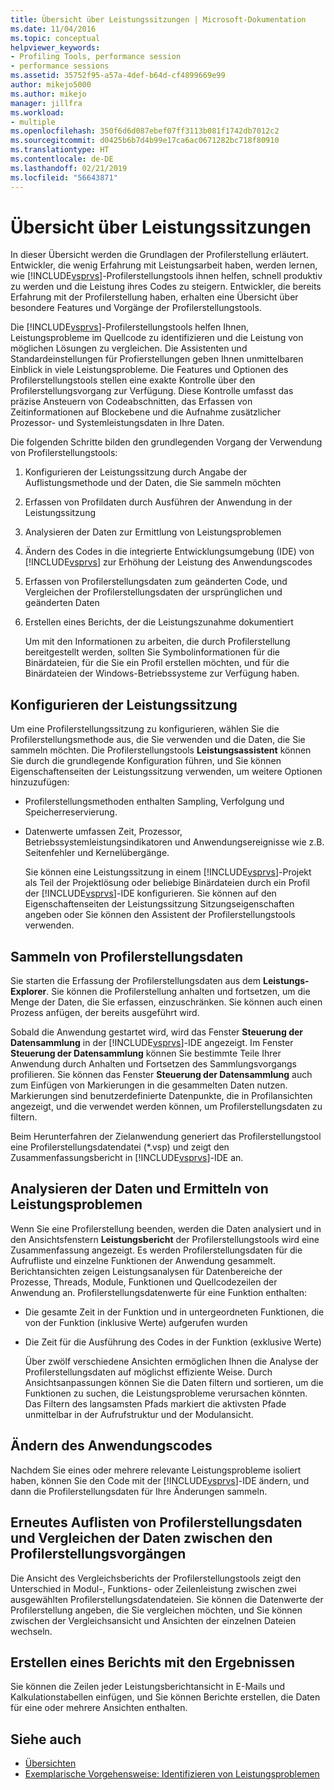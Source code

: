 ```yaml
---
title: Übersicht über Leistungssitzungen | Microsoft-Dokumentation
ms.date: 11/04/2016
ms.topic: conceptual
helpviewer_keywords:
- Profiling Tools, performance session
- performance sessions
ms.assetid: 35752f95-a57a-4def-b64d-cf4899669e99
author: mikejo5000
ms.author: mikejo
manager: jillfra
ms.workload:
- multiple
ms.openlocfilehash: 350f6d6d087ebef07ff3113b081f1742db7012c2
ms.sourcegitcommit: d0425b6b7d4b99e17ca6ac0671282bc718f80910
ms.translationtype: HT
ms.contentlocale: de-DE
ms.lasthandoff: 02/21/2019
ms.locfileid: "56643871"
---
```

# <a name="performance-session-overview"></a>Übersicht über Leistungssitzungen
In dieser Übersicht werden die Grundlagen der Profilerstellung erläutert. Entwickler, die wenig Erfahrung mit Leistungsarbeit haben, werden lernen, wie [!INCLUDE[vsprvs](../code-quality/includes/vsprvs_md.md)]-Profilerstellungstools ihnen helfen, schnell produktiv zu werden und die Leistung ihres Codes zu steigern. Entwickler, die bereits Erfahrung mit der Profilerstellung haben, erhalten eine Übersicht über besondere Features und Vorgänge der Profilerstellungstools.

 Die [!INCLUDE[vsprvs](../code-quality/includes/vsprvs_md.md)]-Profilerstellungstools helfen Ihnen, Leistungsprobleme im Quellcode zu identifizieren und die Leistung von möglichen Lösungen zu vergleichen. Die Assistenten und Standardeinstellungen für Profierstellungen geben Ihnen unmittelbaren Einblick in viele Leistungsprobleme. Die Features und Optionen des Profilerstellungstools stellen eine exakte Kontrolle über den Profilerstellungsvorgang zur Verfügung. Diese Kontrolle umfasst das präzise Ansteuern von Codeabschnitten, das Erfassen von Zeitinformationen auf Blockebene und die Aufnahme zusätzlicher Prozessor- und Systemleistungsdaten in Ihre Daten.

 Die folgenden Schritte bilden den grundlegenden Vorgang der Verwendung von Profilerstellungstools:

1. Konfigurieren der Leistungssitzung durch Angabe der Auflistungsmethode und der Daten, die Sie sammeln möchten

2. Erfassen von Profildaten durch Ausführen der Anwendung in der Leistungssitzung

3. Analysieren der Daten zur Ermittlung von Leistungsproblemen

4. Ändern des Codes in die integrierte Entwicklungsumgebung (IDE) von [!INCLUDE[vsprvs](../code-quality/includes/vsprvs_md.md)] zur Erhöhung der Leistung des Anwendungscodes

5. Erfassen von Profilerstellungsdaten zum geänderten Code, und Vergleichen der Profilerstellungsdaten der ursprünglichen und geänderten Daten

6. Erstellen eines Berichts, der die Leistungszunahme dokumentiert

   Um mit den Informationen zu arbeiten, die durch Profilerstellung bereitgestellt werden, sollten Sie Symbolinformationen für die Binärdateien, für die Sie ein Profil erstellen möchten, und für die Binärdateien der Windows-Betriebssysteme zur Verfügung haben.

## <a name="configure-the-performance-session"></a>Konfigurieren der Leistungssitzung
 Um eine Profilerstellungssitzung zu konfigurieren, wählen Sie die Profilerstellungsmethode aus, die Sie verwenden und die Daten, die Sie sammeln möchten. Die Profilerstellungstools **Leistungsassistent** können Sie durch die grundlegende Konfiguration führen, und Sie können Eigenschaftenseiten der Leistungssitzung verwenden, um weitere Optionen hinzuzufügen:

- Profilerstellungsmethoden enthalten Sampling, Verfolgung und Speicherreservierung.

- Datenwerte umfassen Zeit, Prozessor, Betriebssystemleistungsindikatoren und Anwendungsereignisse wie z.B. Seitenfehler und Kernelübergänge.

  Sie können eine Leistungssitzung in einem [!INCLUDE[vsprvs](../code-quality/includes/vsprvs_md.md)]-Projekt als Teil der Projektlösung oder beliebige Binärdateien durch ein Profil der [!INCLUDE[vsprvs](../code-quality/includes/vsprvs_md.md)]-IDE konfigurieren. Sie können auf den Eigenschaftenseiten der Leistungssitzung Sitzungseigenschaften angeben oder Sie können den Assistent der Profilerstellungstools verwenden.

## <a name="collect-profiling-data"></a>Sammeln von Profilerstellungsdaten
 Sie starten die Erfassung der Profilerstellungsdaten aus dem **Leistungs-Explorer**. Sie können die Profilerstellung anhalten und fortsetzen, um die Menge der Daten, die Sie erfassen, einzuschränken. Sie können auch einen Prozess anfügen, der bereits ausgeführt wird.

 Sobald die Anwendung gestartet wird, wird das Fenster **Steuerung der Datensammlung** in der [!INCLUDE[vsprvs](../code-quality/includes/vsprvs_md.md)]-IDE angezeigt. Im Fenster **Steuerung der Datensammlung** können Sie bestimmte Teile Ihrer Anwendung durch Anhalten und Fortsetzen des Sammlungsvorgangs profilieren. Sie können das Fenster **Steuerung der Datensammlung** auch zum Einfügen von Markierungen in die gesammelten Daten nutzen. Markierungen sind benutzerdefinierte Datenpunkte, die in Profilansichten angezeigt, und die verwendet werden können, um Profilerstellungsdaten zu filtern.

 Beim Herunterfahren der Zielanwendung generiert das Profilerstellungstool eine Profilerstellungsdatendatei (*.vsp) und zeigt den Zusammenfassungsbericht in [!INCLUDE[vsprvs](../code-quality/includes/vsprvs_md.md)]-IDE an.

## <a name="analyze-the-data-and-identify-performance-issues"></a>Analysieren der Daten und Ermitteln von Leistungsproblemen
 Wenn Sie eine Profilerstellung beenden, werden die Daten analysiert und in den Ansichtsfenstern **Leistungsbericht** der Profilerstellungstools wird eine Zusammenfassung angezeigt. Es werden Profilerstellungsdaten für die Aufrufliste und einzelne Funktionen der Anwendung gesammelt. Berichtansichten zeigen Leistungsanalysen für Datenbereiche der Prozesse, Threads, Module, Funktionen und Quellcodezeilen der Anwendung an. Profilerstellungsdatenwerte für eine Funktion enthalten:

- Die gesamte Zeit in der Funktion und in untergeordneten Funktionen, die von der Funktion (inklusive Werte) aufgerufen wurden

- Die Zeit für die Ausführung des Codes in der Funktion (exklusive Werte)

  Über zwölf verschiedene Ansichten ermöglichen Ihnen die Analyse der Profilerstellungsdaten auf möglichst effiziente Weise. Durch Ansichtsanpassungen können Sie die Daten filtern und sortieren, um die Funktionen zu suchen, die Leistungsprobleme verursachen könnten. Das Filtern des langsamsten Pfads markiert die aktivsten Pfade unmittelbar in der Aufrufstruktur und der Modulansicht.

## <a name="modify-the-application-code"></a>Ändern des Anwendungscodes
 Nachdem Sie eines oder mehrere relevante Leistungsprobleme isoliert haben, können Sie den Code mit der [!INCLUDE[vsprvs](../code-quality/includes/vsprvs_md.md)]-IDE ändern, und dann die Profilerstellungsdaten für Ihre Änderungen sammeln.

## <a name="collect-profiling-data-again-and-compare-the-data-between-the-profiling-runs"></a>Erneutes Auflisten von Profilerstellungsdaten und Vergleichen der Daten zwischen den Profilerstellungsvorgängen
 Die Ansicht des Vergleichsberichts der Profilerstellungstools zeigt den Unterschied in Modul-, Funktions- oder Zeilenleistung zwischen zwei ausgewählten Profilerstellungsdatendateien. Sie können die Datenwerte der Profilerstellung angeben, die Sie vergleichen möchten, und Sie können zwischen der Vergleichsansicht und Ansichten der einzelnen Dateien wechseln.

## <a name="generate-a-report-of-the-results"></a>Erstellen eines Berichts mit den Ergebnissen
 Sie können die Zeilen jeder Leistungsberichtansicht in E-Mails und Kalkulationstabellen einfügen, und Sie können Berichte erstellen, die Daten für eine oder mehrere Ansichten enthalten.

## <a name="see-also"></a>Siehe auch
- [Übersichten](../profiling/overviews-performance-tools.md)
- [Exemplarische Vorgehensweise: Identifizieren von Leistungsproblemen](/visualstudio/profiling/beginners-guide-to-cpu-sampling)